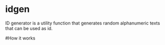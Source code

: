 # idgen
ID generator is a utility function that generates random alphanumeric texts that can be used as id.

#How it works 

